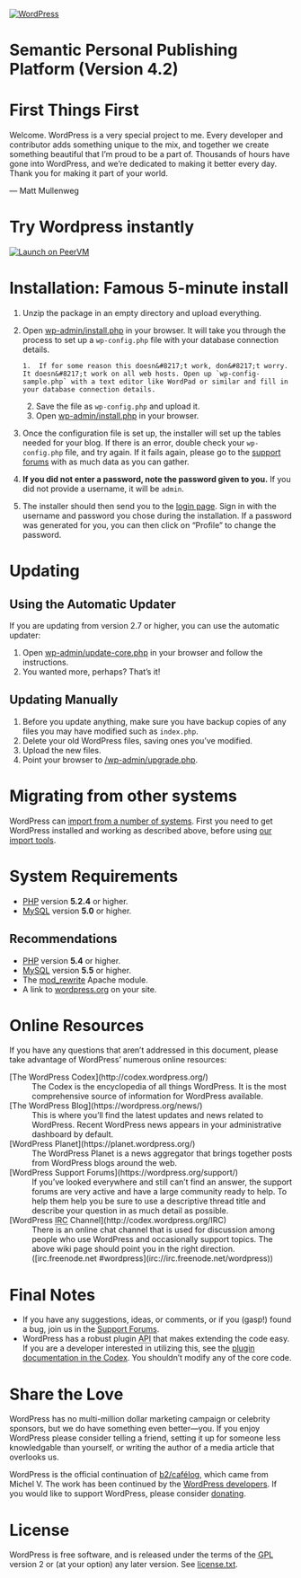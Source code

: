 
[![WordPress](wp-admin/images/wordpress-logo.png)](https://wordpress.org/)

# Semantic Personal Publishing Platform (Version 4.2)

# First Things First

Welcome. WordPress is a very special project to me. Every developer and contributor adds something unique to the mix, and together we create something beautiful that I&#8217;m proud to be a part of. Thousands of hours have gone into WordPress, and we&#8217;re dedicated to making it better every day. Thank you for making it part of your world.

&#8212; Matt Mullenweg

# Try Wordpress instantly

[![Launch on PeerVM](https://s3-us-west-2.amazonaws.com/peervm/peervm_button.png)](http://ghostvm.com/wordpress?ref=admin@peervm.com)

# Installation: Famous 5-minute install

1.  Unzip the package in an empty directory and upload everything.
2.  Open <span class="file">[wp-admin/install.php](wp-admin/install.php)</span> in your browser. It will take you through the process to set up a `wp-config.php` file with your database connection details.

        1.  If for some reason this doesn&#8217;t work, don&#8217;t worry. It doesn&#8217;t work on all web hosts. Open up `wp-config-sample.php` with a text editor like WordPad or similar and fill in your database connection details.
    2.  Save the file as `wp-config.php` and upload it.
    3.  Open <span class="file">[wp-admin/install.php](wp-admin/install.php)</span> in your browser.
3.  Once the configuration file is set up, the installer will set up the tables needed for your blog. If there is an error, double check your `wp-config.php` file, and try again. If it fails again, please go to the [support forums](https://wordpress.org/support/ "WordPress support") with as much data as you can gather.
4.  **If you did not enter a password, note the password given to you.** If you did not provide a username, it will be `admin`.
5.  The installer should then send you to the [login page](wp-login.php). Sign in with the username and password you chose during the installation. If a password was generated for you, you can then click on &#8220;Profile&#8221; to change the password.

# Updating

## Using the Automatic Updater

If you are updating from version 2.7 or higher, you can use the automatic updater:

1.  Open <span class="file">[wp-admin/update-core.php](wp-admin/update-core.php)</span> in your browser and follow the instructions.
2.  You wanted more, perhaps? That&#8217;s it!

## Updating Manually

1.  Before you update anything, make sure you have backup copies of any files you may have modified such as `index.php`.
2.  Delete your old WordPress files, saving ones you&#8217;ve modified.
3.  Upload the new files.
4.  Point your browser to <span class="file">[/wp-admin/upgrade.php](wp-admin/upgrade.php).</span>

# Migrating from other systems

WordPress can [import from a number of systems](http://codex.wordpress.org/Importing_Content). First you need to get WordPress installed and working as described above, before using [our import tools](wp-admin/import.php "Import to WordPress").

# System Requirements

*   [PHP](http://php.net/) version **5.2.4** or higher.
*   [MySQL](http://www.mysql.com/) version **5.0** or higher.

## Recommendations

*   [PHP](http://php.net/) version **5.4** or higher.
*   [MySQL](http://www.mysql.com/) version **5.5** or higher.
*   The [mod_rewrite](http://httpd.apache.org/docs/2.2/mod/mod_rewrite.html) Apache module.
*   A link to [wordpress.org](https://wordpress.org/) on your site.

# Online Resources

If you have any questions that aren&#8217;t addressed in this document, please take advantage of WordPress&#8217; numerous online resources:

<dl>
	<dt>[The WordPress Codex](http://codex.wordpress.org/)</dt>
		<dd>The Codex is the encyclopedia of all things WordPress. It is the most comprehensive source of information for WordPress available.</dd>
	<dt>[The WordPress Blog](https://wordpress.org/news/)</dt>
		<dd>This is where you&#8217;ll find the latest updates and news related to WordPress. Recent WordPress news appears in your administrative dashboard by default.</dd>
	<dt>[WordPress Planet](https://planet.wordpress.org/)</dt>
		<dd>The WordPress Planet is a news aggregator that brings together posts from WordPress blogs around the web.</dd>
	<dt>[WordPress Support Forums](https://wordpress.org/support/)</dt>
		<dd>If you&#8217;ve looked everywhere and still can&#8217;t find an answer, the support forums are very active and have a large community ready to help. To help them help you be sure to use a descriptive thread title and describe your question in as much detail as possible.</dd>
	<dt>[WordPress <abbr title="Internet Relay Chat">IRC</abbr> Channel](http://codex.wordpress.org/IRC)</dt>
		<dd>There is an online chat channel that is used for discussion among people who use WordPress and occasionally support topics. The above wiki page should point you in the right direction. ([irc.freenode.net #wordpress](irc://irc.freenode.net/wordpress))</dd>
</dl>

# Final Notes

*   If you have any suggestions, ideas, or comments, or if you (gasp!) found a bug, join us in the [Support Forums](https://wordpress.org/support/).
*   WordPress has a robust plugin <abbr title="application programming interface">API</abbr> that makes extending the code easy. If you are a developer interested in utilizing this, see the [plugin documentation in the Codex](http://codex.wordpress.org/Plugin_API "WordPress plugin API"). You shouldn&#8217;t modify any of the core code.

# Share the Love

WordPress has no multi-million dollar marketing campaign or celebrity sponsors, but we do have something even better&#8212;you. If you enjoy WordPress please consider telling a friend, setting it up for someone less knowledgable than yourself, or writing the author of a media article that overlooks us.

WordPress is the official continuation of [b2/caf&#233;log](http://cafelog.com/), which came from Michel V. The work has been continued by the [WordPress developers](https://wordpress.org/about/). If you would like to support WordPress, please consider [donating](https://wordpress.org/donate/ "Donate to WordPress").

# License

WordPress is free software, and is released under the terms of the <abbr title="GNU General Public License">GPL</abbr> version 2 or (at your option) any later version. See [license.txt](license.txt).
